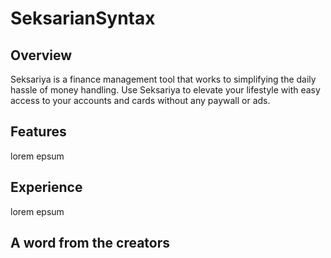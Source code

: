 # SeksarianSyntax

## Overview
Seksariya is a finance management tool that works to simplifying the daily hassle of money handling. Use Seksariya to elevate your lifestyle with easy access to your accounts and cards without any paywall or ads.

## Features
lorem epsum

## Experience
lorem epsum

## A word from the creators